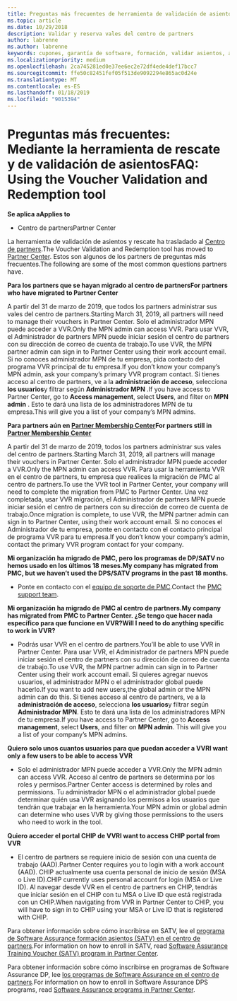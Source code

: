 ```yaml
---
title: Preguntas más frecuentes de herramienta de validación de asientos | El centro de partners
ms.topic: article
ms.date: 10/29/2018
description: Validar y reserva vales del centro de partners
author: labrenne
ms.author: labrenne
keywords: cupones, garantía de software, formación, validar asientos, asientos de reserva
ms.localizationpriority: medium
ms.openlocfilehash: 2ca745281ed0e37ee6ec2e72df4ede4def17bcc7
ms.sourcegitcommit: ffe50c82451fef05f513de9092294e865ac0d24e
ms.translationtype: MT
ms.contentlocale: es-ES
ms.lasthandoff: 01/18/2019
ms.locfileid: "9015394"
---
```

# <a name="faq-using-the-voucher-validation-and-redemption-tool"></a><span data-ttu-id="d324f-104">Preguntas más frecuentes: Mediante la herramienta de rescate y de validación de asientos</span><span class="sxs-lookup"><span data-stu-id="d324f-104">FAQ: Using the Voucher Validation and Redemption tool</span></span> 

**<span data-ttu-id="d324f-105">Se aplica a</span><span class="sxs-lookup"><span data-stu-id="d324f-105">Applies to</span></span>**

- <span data-ttu-id="d324f-106">Centro de partners</span><span class="sxs-lookup"><span data-stu-id="d324f-106">Partner Center</span></span>

<span data-ttu-id="d324f-107">La herramienta de validación de asientos y rescate ha trasladado al [Centro de partners](https://partner.microsoft.com/en-us/pcv/dashboard/overview).</span><span class="sxs-lookup"><span data-stu-id="d324f-107">The Voucher Validation and Redemption tool has moved to [Partner Center](https://partner.microsoft.com/en-us/pcv/dashboard/overview).</span></span> <span data-ttu-id="d324f-108">Estos son algunos de los partners de preguntas más frecuentes.</span><span class="sxs-lookup"><span data-stu-id="d324f-108">The following are some of the most common questions partners have.</span></span> 

**<span data-ttu-id="d324f-109">Para los partners que se hayan migrado al centro de partners</span><span class="sxs-lookup"><span data-stu-id="d324f-109">For partners who have migrated to Partner Center</span></span>**

 <span data-ttu-id="d324f-110">A partir del 31 de marzo de 2019, que todos los partners administrar sus vales del centro de partners.</span><span class="sxs-lookup"><span data-stu-id="d324f-110">Starting March 31, 2019, all partners will need to manage their vouchers in Partner Center.</span></span> <span data-ttu-id="d324f-111">Solo el administrador MPN puede acceder a VVR.</span><span class="sxs-lookup"><span data-stu-id="d324f-111">Only the MPN admin can access VVR.</span></span> <span data-ttu-id="d324f-112">Para usar VVR, el Administrador de partners MPN puede iniciar sesión el centro de partners con su dirección de correo de cuenta de trabajo.</span><span class="sxs-lookup"><span data-stu-id="d324f-112">To use VVR, the MPN partner admin can sign in to Partner Center using their work account email.</span></span> <span data-ttu-id="d324f-113">Si no conoces administrador MPN de tu empresa, pida contacto del programa VVR principal de tu empresa.</span><span class="sxs-lookup"><span data-stu-id="d324f-113">If you don’t know your company’s MPN admin, ask your company’s primary VVR program contact.</span></span>  <span data-ttu-id="d324f-114">Si tienes acceso al centro de partners, ve a la **administración de acceso**, selecciona **los usuarios**y filtrar según **Administrador MPN** .</span><span class="sxs-lookup"><span data-stu-id="d324f-114">If you have access to Partner Center, go to **Access management**, select **Users**, and filter on **MPN admin** .</span></span> <span data-ttu-id="d324f-115">Esto te dará una lista de los administradores MPN de tu empresa.</span><span class="sxs-lookup"><span data-stu-id="d324f-115">This will give you a list of your company’s MPN admins.</span></span>  

**<span data-ttu-id="d324f-116">Para partners aún en [Partner Membership Center](https://partner.microsoft.com/)</span><span class="sxs-lookup"><span data-stu-id="d324f-116">For partners still in [Partner Membership Center](https://partner.microsoft.com/)</span></span>**

<span data-ttu-id="d324f-117">A partir del 31 de marzo de 2019, todos los partners administrar sus vales del centro de partners.</span><span class="sxs-lookup"><span data-stu-id="d324f-117">Starting March 31, 2019, all partners will manage their vouchers in Partner Center.</span></span> <span data-ttu-id="d324f-118">Solo el administrador MPN puede acceder a VVR.</span><span class="sxs-lookup"><span data-stu-id="d324f-118">Only the MPN admin can access VVR.</span></span> <span data-ttu-id="d324f-119">Para usar la herramienta VVR en el centro de partners, tu empresa que realices la migración de PMC al centro de partners.</span><span class="sxs-lookup"><span data-stu-id="d324f-119">To use the VVR tool in Partner Center, your company will need to complete the migration from PMC to Partner Center.</span></span> <span data-ttu-id="d324f-120">Una vez completada, usar VVR migración, el Administrador de partners MPN puede iniciar sesión el centro de partners con su dirección de correo de cuenta de trabajo.</span><span class="sxs-lookup"><span data-stu-id="d324f-120">Once migration is complete, to use VVR, the MPN partner admin can sign in to Partner Center, using their work account email.</span></span> <span data-ttu-id="d324f-121">Si no conoces el Administrador de tu empresa, ponte en contacto con el contacto principal de programa VVR para tu empresa.</span><span class="sxs-lookup"><span data-stu-id="d324f-121">If you don’t know your company’s admin, contact the primary VVR program contact for your company.</span></span>  


**<span data-ttu-id="d324f-122">Mi organización ha migrado de PMC, pero los programas de DP/SATV no hemos usado en los últimos 18 meses.</span><span class="sxs-lookup"><span data-stu-id="d324f-122">My company has migrated from PMC, but we haven’t used the DPS/SATV programs in the past 18 months.</span></span>**

- <span data-ttu-id="d324f-123">Ponte en contacto con el [equipo de soporte de PMC](proghelp@microsoft.com).</span><span class="sxs-lookup"><span data-stu-id="d324f-123">Contact the [PMC support team](proghelp@microsoft.com).</span></span> 


**<span data-ttu-id="d324f-124">Mi organización ha migrado de PMC al centro de partners.</span><span class="sxs-lookup"><span data-stu-id="d324f-124">My company has migrated from PMC to Partner Center.</span></span> <span data-ttu-id="d324f-125">¿Se tengo que hacer nada específico para que funcione en VVR?</span><span class="sxs-lookup"><span data-stu-id="d324f-125">Will I need to do anything specific to work in VVR?</span></span>** 

- <span data-ttu-id="d324f-126">Podrás usar VVR en el centro de partners.</span><span class="sxs-lookup"><span data-stu-id="d324f-126">You’ll be able to use VVR in Partner Center.</span></span>  <span data-ttu-id="d324f-127">Para usar VVR, el Administrador de partners MPN puede iniciar sesión el centro de partners con su dirección de correo de cuenta de trabajo.</span><span class="sxs-lookup"><span data-stu-id="d324f-127">To use VVR, the MPN partner admin can sign in to Partner Center using their work account email.</span></span> <span data-ttu-id="d324f-128">Si quieres agregar nuevos usuarios, el administrador MPN o el administrador global puede hacerlo.</span><span class="sxs-lookup"><span data-stu-id="d324f-128">If you want to add new users,the global admin or the MPN admin can do this.</span></span> <span data-ttu-id="d324f-129">Si tienes acceso al centro de partners, ve a la **administración de acceso**, selecciona **los usuarios**y filtrar según **Administrador MPN**. Esto te dará una lista de los administradores MPN de tu empresa.</span><span class="sxs-lookup"><span data-stu-id="d324f-129">If you have access to Partner Center, go to **Access management**, select **Users**, and filter on **MPN admin**. This will give you a list of your company’s MPN admins.</span></span>  

**<span data-ttu-id="d324f-130">Quiero solo unos cuantos usuarios para que puedan acceder a VVR</span><span class="sxs-lookup"><span data-stu-id="d324f-130">I want only a few users to be able to access VVR</span></span>**

- <span data-ttu-id="d324f-131">Solo el administrador MPN puede acceder a VVR.</span><span class="sxs-lookup"><span data-stu-id="d324f-131">Only the MPN admin can access VVR.</span></span> <span data-ttu-id="d324f-132">Acceso al centro de partners se determina por los roles y permisos.</span><span class="sxs-lookup"><span data-stu-id="d324f-132">Partner Center access is determined by roles and permissions.</span></span> <span data-ttu-id="d324f-133">Tu administrador MPN o el administrador global puede determinar quién usa VVR asignando los permisos a los usuarios que tendrán que trabajar en la herramienta.</span><span class="sxs-lookup"><span data-stu-id="d324f-133">Your MPN admin or global admin can determine who uses VVR by giving those permissions to the users who need to work in the tool.</span></span>

**<span data-ttu-id="d324f-134">Quiero acceder el portal CHIP de VVR</span><span class="sxs-lookup"><span data-stu-id="d324f-134">I want to access CHIP portal from VVR</span></span>**

- <span data-ttu-id="d324f-135">El centro de partners se requiere inicio de sesión con una cuenta de trabajo (AAD).</span><span class="sxs-lookup"><span data-stu-id="d324f-135">Partner Center requires you to login with a work account (AAD).</span></span>  <span data-ttu-id="d324f-136">CHIP actualmente usa cuenta personal de inicio de sesión (MSA o Live ID).</span><span class="sxs-lookup"><span data-stu-id="d324f-136">CHIP currently uses personal account for login (MSA or Live ID).</span></span>  <span data-ttu-id="d324f-137">Al navegar desde VVR en el centro de partners en CHIP, tendrás que iniciar sesión en el CHIP con tu MSA o Live ID que está registrada con un CHIP.</span><span class="sxs-lookup"><span data-stu-id="d324f-137">When navigating from VVR in Partner Center to CHIP, you will have to sign in to CHIP using your MSA or Live ID that is registered with CHIP.</span></span>

<span data-ttu-id="d324f-138">Para obtener información sobre cómo inscribirse en SATV, lee el [programa de Software Assurance formación asientos (SATV) en el centro de partners](software-assurance-satv.md).</span><span class="sxs-lookup"><span data-stu-id="d324f-138">For information on how to enroll in SATV, read [Software Assurance Training Voucher (SATV) program in Partner Center](software-assurance-satv.md).</span></span>

<span data-ttu-id="d324f-139">Para obtener información sobre cómo inscribirse en programas de Software Assurance DP, lee [los programas de Software Assurance en el centro de partners](software-assurance-dps.md).</span><span class="sxs-lookup"><span data-stu-id="d324f-139">For information on how to enroll in Software Assurance DPS programs, read [Software Assurance programs in Partner Center](software-assurance-dps.md).</span></span>